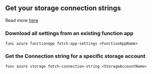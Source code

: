 ## Get your storage connection strings

Read more [here](https://docs.microsoft.com/en-us/azure/azure-functions/functions-run-local#get-your-storage-connection-strings)

### Download all settings from an existing function app

```
func azure functionapp fetch-app-settings <FunctionAppName>
```

### Get the Connection string for a specific storage account

```
func azure storage fetch-connection-string <StorageAccountName>
```